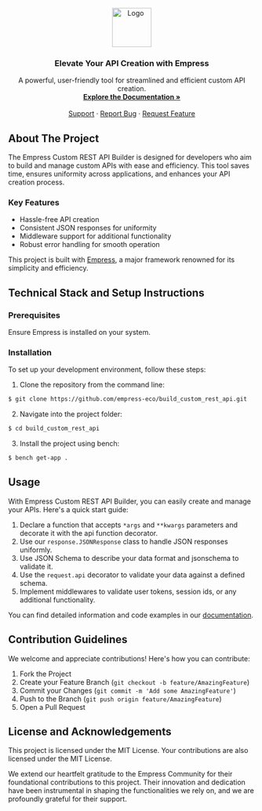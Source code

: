 <p align="center">
  <a href="https://empress.eco/">
    <img src="https://grow.empress.eco/uploads/default/original/2X/1/1f1e1044d3864269d2a613577edb9763890422ab.png" alt="Logo" width="80" height="80">
  </a>
  <h3 align="center">Elevate Your API Creation with Empress</h3>
  <p align="center">
    A powerful, user-friendly tool for streamlined and efficient custom API creation.
    <br />
    <a href="https://grow.empress.eco/"><strong>Explore the Documentation »</strong></a>
    <br />
    <br />
    <a href="https://grow.empress.eco/">Support</a>
    ·
    <a href="https://github.com/empress-eco/build_custom_rest_api/issues">Report Bug</a>
    ·
    <a href="https://github.com/empress-eco/build_custom_rest_api/issues">Request Feature</a>
  </p>
</p>

## About The Project
The Empress Custom REST API Builder is designed for developers who aim to build and manage custom APIs with ease and efficiency. This tool saves time, ensures uniformity across applications, and enhances your API creation process.

### Key Features
- Hassle-free API creation
- Consistent JSON responses for uniformity
- Middleware support for additional functionality
- Robust error handling for smooth operation

This project is built with [Empress](https://Empress.io/), a major framework renowned for its simplicity and efficiency.

## Technical Stack and Setup Instructions
### Prerequisites
Ensure Empress is installed on your system.

### Installation
To set up your development environment, follow these steps:

1. Clone the repository from the command line:
```sh
$ git clone https://github.com/empress-eco/build_custom_rest_api.git
```
2. Navigate into the project folder:
```sh
$ cd build_custom_rest_api
```
3. Install the project using bench:
```sh
$ bench get-app .
```

## Usage
With Empress Custom REST API Builder, you can easily create and manage your APIs. Here's a quick start guide:

1. Declare a function that accepts `*args` and `**kwargs` parameters and decorate it with the api function decorator.
2. Use our `response.JSONResponse` class to handle JSON responses uniformly.
3. Use JSON Schema to describe your data format and jsonschema to validate it.
4. Use the `request.api` decorator to validate your data against a defined schema.
5. Implement middlewares to validate user tokens, session ids, or any additional functionality.

You can find detailed information and code examples in our [documentation](https://grow.empress.eco/).

## Contribution Guidelines
We welcome and appreciate contributions! Here's how you can contribute:

1. Fork the Project
2. Create your Feature Branch (`git checkout -b feature/AmazingFeature`)
3. Commit your Changes (`git commit -m 'Add some AmazingFeature'`)
4. Push to the Branch (`git push origin feature/AmazingFeature`)
5. Open a Pull Request

## License and Acknowledgements
This project is licensed under the MIT License. Your contributions are also licensed under the MIT License.

We extend our heartfelt gratitude to the Empress Community for their foundational contributions to this project. Their innovation and dedication have been instrumental in shaping the functionalities we rely on, and we are profoundly grateful for their support.